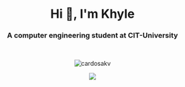 <h1 align="center">Hi 👋, I'm Khyle</h1>
<h3 align="center">A computer engineering student at CIT-University</h3>
<br />

<p align="center"><img align="center" src="https://github-profile-trophy.vercel.app/?username=cardosakv&theme=onedark" alt="cardosakv" /></p>


<p align="center"><img src="https://spotify-recently-played-readme.vercel.app/api?user=gd6qsnn4bzjg5tvqbksnl58q6&count=1" /></p>
